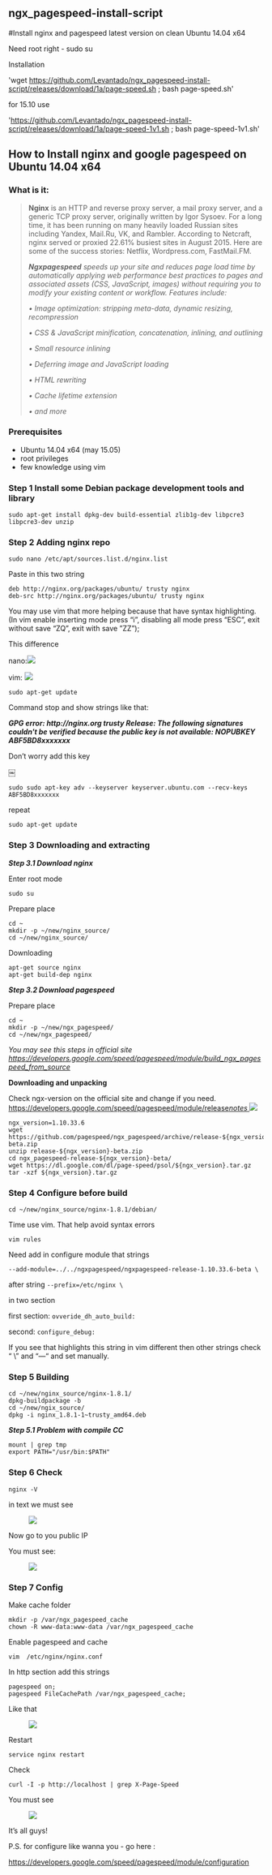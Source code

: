 ## ngx_pagespeed-install-script
#Install nginx and pagespeed latest version on clean Ubuntu 14.04 x64

Need root right - sudo su

Installation

'wget https://github.com/Levantado/ngx_pagespeed-install-script/releases/download/1a/page-speed.sh ; bash page-speed.sh'

for 15.10 use

'https://github.com/Levantado/ngx_pagespeed-install-script/releases/download/1a/page-speed-1v1.sh ; bash page-speed-1v1.sh'

<h2>How to Install nginx and google pagespeed on Ubuntu 14.04 x64</h2>

<h3>What is it:</h3>

<blockquote>
<p><strong>Nginx</strong> is an HTTP and reverse proxy server, a mail proxy server, and a generic TCP proxy server, originally written by Igor Sysoev. For a long time, it has been running on many heavily loaded Russian sites including Yandex, Mail.Ru, VK, and Rambler. According to Netcraft, nginx served or proxied 22.61% busiest sites in August 2015. Here are some of the success stories: Netflix, Wordpress.com, FastMail.FM.<em>
</em></p>

<p><em><strong>Ngxpagespeed</strong> speeds up your site and reduces page load time by automatically applying web performance best practices to pages and associated assets (CSS, JavaScript, images) without requiring you to modify your existing content or workflow. Features include:</em></p>

<p><em>  • Image optimization: stripping meta-data, dynamic resizing, recompression</em></p>

<p><em>  • CSS &amp; JavaScript minification, concatenation, inlining, and outlining</em></p>

<p><em>  • Small resource inlining</em></p>

<p><em>  • Deferring image and JavaScript loading</em></p>

<p><em>  • HTML rewriting</em></p>

<p><em>  • Cache lifetime extension</em></p>

<p><em>  • and more</em></p>
</blockquote>

<h3>Prerequisites</h3>

<ul>
	<li>Ubuntu 14.04 x64 (may 15.05)</li>
	<li>root privileges</li>
	<li>few knowledge using vim</li>
</ul>

<h3><strong>Step 1 Install some Debian package development tools and library</strong></h3>

<pre><code>sudo apt-get install dpkg-dev build-essential zlib1g-dev libpcre3 libpcre3-dev unzip
</code></pre>

<h3><strong>Step 2 Adding nginx repo</strong></h3>

<pre><code>sudo nano /etc/apt/sources.list.d/nginx.list
</code></pre>

<p>Paste in this two string </p>

<pre><code>deb http://nginx.org/packages/ubuntu/ trusty nginx
deb-src http://nginx.org/packages/ubuntu/ trusty nginx
</code></pre>

<p>You may use vim that more helping because that have syntax highlighting. (In vim enable inserting mode press “i”, disabling all mode press “ESC”, exit without save “ZQ”, exit with save ”ZZ”);</p>

<p>This difference</p>

<p>nano:<img src="Screen%20Shot%202015-09-01%20at%2013.19.27.png"/></p>

<p>vim: <img src="Screen%20Shot%202015-09-01%20at%2013.19.49.png"/></p>

<pre><code>sudo apt-get update
</code></pre>

<p>Command stop and show strings like that:</p>

<p> <em>
</em></p>

<p><em><strong>GPG error: http://nginx.org trusty Release: The following signatures couldn&#39;t be verified because the public key is not available: NOPUBKEY ABF5BD8xxxxxxx</strong></em></p>

<p>Don’t worry add this key </p>

<p>￼</p>

<pre><code>sudo sudo apt-key adv --keyserver keyserver.ubuntu.com --recv-keys ABF5BD8xxxxxxx￼
</code></pre>

<p>repeat</p>

<pre><code>sudo apt-get update
</code></pre>

<h3><strong>Step 3 Downloading and extracting</strong></h3>

<p><strong><em>Step 3.1 Download nginx</em></strong></p>

<p>Enter root mode</p>

<pre><code>sudo su
</code></pre>

<p>Prepare place</p>

<pre><code>cd ~
mkdir -p ~/new/nginx_source/
cd ~/new/nginx_source/
</code></pre>

<p>Downloading</p>

<pre><code>apt-get source nginx
apt-get build-dep nginx
</code></pre>

<p><strong><em>Step 3.2 Download pagespeed</em></strong></p>

<p>Prepare place</p>

<pre><code>cd ~
mkdir -p ~/new/ngx_pagespeed/
cd ~/new/ngx_pagespeed/
</code></pre>

<p><em>You may see this steps in official site <a href="https://developers.google.com/speed/pagespeed/module/build_ngx_pagespeed_from_source">https://developers.google.com/speed/pagespeed/module/build_ngx_pagespeed_from_source</a></em></p>

<p><strong>Downloading and unpacking</strong></p>

<p>Check ngx-version on the official site and change if you need. 
    <a href="https://developers.google.com/speed/pagespeed/module/release_notes"> https://developers.google.com/speed/pagespeed/module/release<em>notes </em></a>
    <img src="releases-ngx_page_speed.png"/>
</p>

<pre><code>ngx_version=1.10.33.6
wget https://github.com/pagespeed/ngx_pagespeed/archive/release-${ngx_version}-beta.zip
unzip release-${ngx_version}-beta.zip
cd ngx_pagespeed-release-${ngx_version}-beta/
wget https://dl.google.com/dl/page-speed/psol/${ngx_version}.tar.gz
tar -xzf ${ngx_version}.tar.gz
</code></pre>

<h3><strong>Step 4 Configure before build</strong></h3>

<pre><code>cd ~/new/nginx_source/nginx-1.8.1/debian/
</code></pre>

<p>Time use vim. That help avoid syntax errors</p>

<pre><code>vim rules
</code></pre>

<p>Need add in configure module that strings</p>

<pre><code>--add-module=../../ngxpagespeed/ngxpagespeed-release-1.10.33.6-beta \
</code></pre>

<p>after string <code>--prefix=/etc/nginx \
</code></p>

<p>in two section </p>

<p>first section: <code>ovveride_dh_auto_build: </code></p>

<p>second: <code>configure_debug:</code></p>

<p>If you see that highlights this string in vim different then other strings check “ \” and “—“ and set manually.</p>

<h3><strong>Step 5 Building</strong></h3>

<pre><code>cd ~/new/nginx_source/nginx-1.8.1/
dpkg-buildpackage -b
cd ~/new/ngix_source/
dpkg -i nginx_1.8.1-1~trusty_amd64.deb
</code></pre>

<p><strong><em>Step 5.1 Problem with compile CC</em></strong></p>
<pre><code>mount | grep tmp
export PATH="/usr/bin:$PATH"</code></pre>

<h3><strong>Step 6 Check</strong></h3>

<pre><code>nginx -V
</code></pre>

<p>in text we must see</p>

<figure><img src="version_nginx.png"/></figure>

<p>Now go to you public IP</p>

<p>You must see: </p>

<figure><img src="Screen%20Shot%202015-09-01%20at%2013.06.51.png"/></figure>

<h3><strong>Step 7 Config</strong></h3>

<p>Make cache folder</p>

<pre><code>mkdir -p /var/ngx_pagespeed_cache
chown -R www-data:www-data /var/ngx_pagespeed_cache
</code></pre>

<p>Enable pagespeed and cache</p>

<pre><code>vim  /etc/nginx/nginx.conf
</code></pre>

<p>In http section add this strings</p>

<pre><code>pagespeed on;
pagespeed FileCachePath /var/ngx_pagespeed_cache;
</code></pre>

<p>Like that</p>

<figure><img src="config_nginx_pagespeed.png"/></figure>

<p>Restart</p>

<pre><code>service nginx restart
</code></pre>

<p>Check </p>

<pre><code>curl -I -p http://localhost | grep X-Page-Speed
</code></pre>

<p>You must see </p>

<figure><img src="result_pagespeed_curl_1v.png"/></figure>

<p>It’s all guys!</p>

<p>P.S. for configure like wanna you - go here :</p>

<p><a href="https://developers.google.com/speed/pagespeed/module/configuration">https://developers.google.com/speed/pagespeed/module/configuration</a></p>
